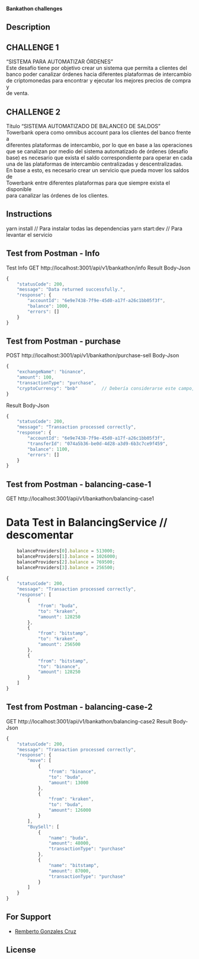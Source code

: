 <strong>Bankathon challenges</strong>

## Description

## CHALLENGE 1
“SISTEMA PARA AUTOMATIZAR ÓRDENES”  
Este desafío tiene por objetivo crear un sistema que permita a clientes del  
banco poder canalizar órdenes hacia diferentes plataformas de intercambio  
de criptomonedas para encontrar y ejecutar los mejores precios de compra y  
de venta.  

## CHALLENGE 2
Título “SISTEMA AUTOMATIZADO DE BALANCEO DE SALDOS”  
Towerbank opera como omnibus account para los clientes del banco frente a  
diferentes plataformas de intercambio, por lo que en base a las operaciones  
que se canalizan por medio del sistema automatizado de órdenes (desafío  
base) es necesario que exista el saldo correspondiente para operar en cada  
una de las plataformas de intercambio centralizadas y descentralizadas.  
En base a esto, es necesario crear un servicio que pueda mover los saldos de  
Towerbank entre diferentes plataformas para que siempre exista el disponible  
para canalizar las órdenes de los clientes.  

## Instructions
yarn install    // Para instalar todas las dependencias
yarn start:dev  // Para levantar el servicio

## Test from Postman - Info
Test Info
GET http://localhost:3001/api/v1/bankathon/info
Result Body-Json
```javascript 
{
    "statusCode": 200,
    "message": "Data returned successfully.",
    "response": {
        "accountId": "6e9e7438-7f9e-45d0-a17f-a26c1bb05f3f",
        "balance": 1000,
        "errors": []
    }
} 
```
## Test from Postman - purchase
POST http://localhost:3001/api/v1/bankathon/purchase-sell
Body-Json
```javascript 
{
    "exchangeName": "binance",
    "amount": 100,
    "transactionType": "purchase",
    "cryptoCurrency": "bnb"         // Debería considerarse este campo, porque un exchange maneja varias criptomonedas
}
```
Result Body-Json
```javascript 
{
    "statusCode": 200,
    "message": "Transaction processed correctly",
    "response": {
        "accountId": "6e9e7438-7f9e-45d0-a17f-a26c1bb05f3f",
        "transferId": "074a5b36-be0d-4d28-a3d9-6b3c7ce9f459",
        "balance": 1100,
        "errors": []
    }
}
```
## Test from Postman - balancing-case-1
GET http://localhost:3001/api/v1/bankathon/balancing-case1  

# Data Test in BalancingService // descomentar
```javascript 
    balanceProviders[0].balance = 513000;
    balanceProviders[1].balance = 1026000;
    balanceProviders[2].balance = 769500;
    balanceProviders[3].balance = 256500;
```
```javascript 
{
    "statusCode": 200,
    "message": "Transaction processed correctly",
    "response": [
        {
            "from": "buda",
            "to": "kraken",
            "amount": 128250
        },
        {
            "from": "bitstamp",
            "to": "kraken",
            "amount": 256500
        },
        {
            "from": "bitstamp",
            "to": "binance",
            "amount": 128250
        }
    ]
}
```
## Test from Postman - balancing-case-2
GET http://localhost:3001/api/v1/bankathon/balancing-case2
Result Body-Json
```javascript 
{
    "statusCode": 200,
    "message": "Transaction processed correctly",
    "response": {
        "move": [
            {
                "from": "binance",
                "to": "buda",
                "amount": 13000
            },
            {
                "from": "kraken",
                "to": "buda",
                "amount": 126000
            }
        ],
        "BuySell": [
            {
                "name": "buda",
                "amount": 48000,
                "transactionType": "purchase"
            },
            {
                "name": "bitstamp",
                "amount": 87000,
                "transactionType": "purchase"
            }
        ]
    }
}
```


## For Support

- [Remberto Gonzales Cruz](regonzales@organojudicial.gob.bo)

## License
